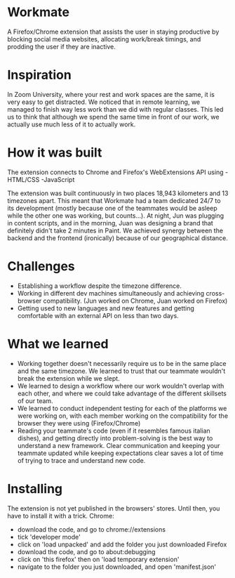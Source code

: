 # Workmate
A Firefox/Chrome extension that assists the user in staying productive by blocking social media websites, allocating work/break timings, and prodding the user if they are inactive.

# Inspiration
In Zoom University, where your rest and work spaces are the same, it is very easy to get distracted. We noticed that in remote learning, we managed to finish way less work than we did with regular classes. This led us to think that although we spend the same time in front of our work, we actually use much less of it to actually work.

# How it was built
The extension connects to Chrome and Firefox's WebExtensions API using
-HTML/CSS
-JavaScript

The extension was built continuously in two places 18,943 kilometers and 13 timezones apart. This meant that Workmate had a team dedicated 24/7 to its development (mostly because one of the teammates would be asleep while the other one was working, but counts...). At night, Jun was plugging in content scripts, and in the morning, Juan was designing a brand that definitely didn't take 2 minutes in Paint. We achieved synergy between the backend and the frontend (ironically) because of our geographical distance.

# Challenges
- Establishing a workflow despite the timezone difference.
- Working in different dev machines simultaneously and achieving cross-browser compatibility. (Jun worked on Chrome, Juan worked on Firefox)
- Getting used to new languages and new features and getting comfortable with an external API on less than two days.

# What we learned
- Working together doesn't necessarily require us to be in the same place and the same timezone. We learned to trust that our teammate wouldn't break the extension while we slept.
- We learned to design a workflow where our work wouldn't overlap with each other, and where we could take advantage of the different skillsets of our team.
- We learned to conduct independent testing for each of the platforms we were working on, with each member working on the compatibility for the browser they were using (Firefox/Chrome)
- Reading your teammate's code (even if it resembles famous italian dishes), and getting directly into problem-solving is the best way to understand a new framework. Clear communication and keeping your teammate updated while keeping expectations clear saves a lot of time of trying to trace and understand new code.


# Installing
The extension is not yet published in the browsers' stores. Until then, you have to install it with a trick.
Chrome:
- download the code, and go to chrome://extensions 
- tick 'developer mode'
- click on 'load unpacked' and add the folder you just downloaded
Firefox
- download the code, and go to about:debugging
- click on 'this firefox' then on 'load temporary extension'
- navigate to the folder you just downloaded, and open 'manifest.json'





